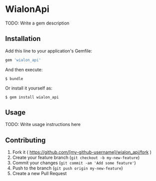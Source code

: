 # WialonApi

TODO: Write a gem description

## Installation

Add this line to your application's Gemfile:

```ruby
gem 'wialon_api'
```

And then execute:

    $ bundle

Or install it yourself as:

    $ gem install wialon_api

## Usage

TODO: Write usage instructions here

## Contributing

1. Fork it ( https://github.com/[my-github-username]/wialon_api/fork )
2. Create your feature branch (`git checkout -b my-new-feature`)
3. Commit your changes (`git commit -am 'Add some feature'`)
4. Push to the branch (`git push origin my-new-feature`)
5. Create a new Pull Request
